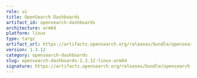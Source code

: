 ```yaml
---
role: ui
title: OpenSearch Dashboards
artifact_id: opensearch-dashboards
architecture: arm64
platform: linux
type: targz
artifact_url: https://artifacts.opensearch.org/releases/bundle/opensearch-dashboards/1.3.12/opensearch-dashboards-1.3.12-linux-arm64.tar.gz
version: 1.3.12
category: opensearch-dashboards
slug: opensearch-dashboards-1.3.12-linux-arm64
signature: https://artifacts.opensearch.org/releases/bundle/opensearch-dashboards/1.3.12/opensearch-dashboards-1.3.12-linux-arm64.tar.gz.sig
---
```


